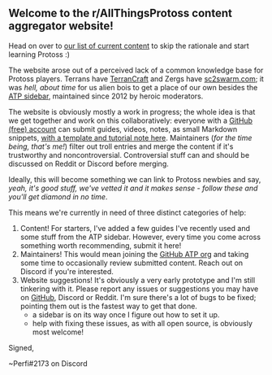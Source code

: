<!--
.. title: Welcome to AllThingsProtoss
.. slug: index
.. date: 2020-07-07 07:45:13 UTC
.. tags: 
.. category: 
.. link: 
.. description: 
.. type: text
.. author: Perfi
.. hidetitle: True
.. nocomments: True
-->

## Welcome to the r/AllThingsProtoss content aggregator website!

Head on over to [our list of current content](/posts/) to skip the rationale
and start learning Protoss :)

The website arose out of a perceived lack of a common knowledge base for Protoss players.
Terrans have [TerranCraft](https://terrancraft.com/) and Zergs have
[sc2swarm.com](sc2swarm.com); it was *hell, about time* for us alien bois to
get a place of our own besides the [ATP
sidebar](https://www.reddit.com/r/allthingsprotoss/), maintained since 2012 by heroic moderators.

The website is obviously mostly a work in progress; the whole idea is that we
get together and work on this collaboratively: everyone with a [GitHub (free)
account](https://github.com/) can submit guides, videos, notes, as small
Markdown snippets, [with a template and tutorial note
here](https://raw.githubusercontent.com/AllThingsProtoss/allthingsprotoss.github.io/src/CONTENT_TEMPLATE.md).
Maintainers (*for the time being, that's me!*) filter out troll entries and
merge the content if it's trustworthy and noncontroversial. Controversial stuff
can and should be discussed on Reddit or Discord before merging.

Ideally, this will become something we can link to Protoss newbies and say,
*yeah, it's good stuff, we've vetted it and it makes sense - follow these and
you'll get diamond in no time*.

This means we're currently in need of three distinct categories of help:

1. Content! For starters, I've added a few guides I've recently used and some
   stuff from the ATP sidebar. However, every time you come across something
   worth recommending, submit it here!
2. Maintainers! This would mean joining the [GitHub ATP
   org](https://github.com/AllThingsProtoss) and taking some time to
   occasionally review submitted content. Reach out on Discord if you're interested.
3. Website suggestions! It's obviously a very early prototype and I'm still tinkering with it.
   Please report any issues or suggestions you may have on
   [GitHub](https://github.com/AllThingsProtoss/allthingsprotoss.github.io/issues?q=is%3Aissue+is%3Aopen+sort%3Aupdated-desc),
   Discord or Reddit. I'm sure there's a lot of bugs to be fixed; pointing them out is the fastest way to get that done.
    * a sidebar is on its way once I figure out how to set it up.
    * help with fixing these issues, as with all open source, is obviously most welcome!

Signed,

~Perfi#2173 on Discord


